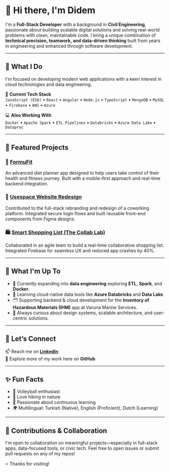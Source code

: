 # 👋 Hi there, I'm Didem

I'm a **Full-Stack Developer** with a background in **Civil Engineering**, passionate about building scalable digital solutions and solving real-world problems with clean, maintainable code. I bring a unique combination of **technical precision, teamwork, and data-driven thinking** built from years in engineering and enhanced through software development.

---

## 🚀 What I Do

I'm focused on developing modern web applications with a keen interest in cloud technologies and data engineering.

🔧 **Current Tech Stack**  
`JavaScript (ES6)` • `React` • `Angular` • `Node.js` • `TypeScript` • `MongoDB` • `MySQL` • `Firebase` • `AWS` • `Azure`

💻 **Also Working With**  
`Docker` • `Apache Spark` • `ETL Pipelines` • `Databricks` • `Azure Data Lake` • `Dataproc`

---

## 📂 Featured Projects

### 🥒 [FormuFit](https://github.com/yourusername/FormuFit)
An advanced diet planner app designed to help users take control of their health and fitness journey. Built with a mobile-first approach and real-time backend integration.

### 💼 [Usespace Website Redesign](https://github.com/yourusername/usespace)
Contributed to the full-stack rebranding and redesign of a coworking platform. Integrated secure login flows and built reusable front-end components from Figma designs.

### 🛍️ [Smart Shopping List (The Collab Lab)](https://github.com/yourusername/collab-lab)
Collaborated in an agile team to build a real-time collaborative shopping list. Integrated Firebase for seamless UX and reduced app crashes by 40%.

---

## 🌱 What I'm Up To

- 🔭 Currently expanding into **data engineering** exploring **ETL**, **Spark**, and **Docker**.
- 🧠 Learning cloud-native data tools like **Azure Databricks** and **Data Lake**.
- 🗂️ Supporting backend & cloud development for the **Inventory of Hazardous Materials (IHM)** app at Varuna Marine Services.
- 💬 Always curious about design systems, scalable architecture, and user-centric solutions.

---

## 🤝 Let’s Connect

📫 Reach me on **[LinkedIn](https://www.linkedin.com/in/didemaydincakir/)**  
📁 Explore more of my work here on **GitHub**

---

## ✨ Fun Facts

- 🏐 Volleyball enthusiast  
- 🌿 Love hiking in nature  
- 📘 Passionate about continuous learning  
- 🌍 Multilingual: Turkish (Native), English (Proficient), Dutch (Learning)

---

## 🤝 Contributions & Collaboration

I'm open to collaboration on meaningful projects—especially in full-stack apps, data-focused tools, or civic tech. Feel free to open issues or submit pull requests on any of my repos!

⭐️ Thanks for visiting!  
